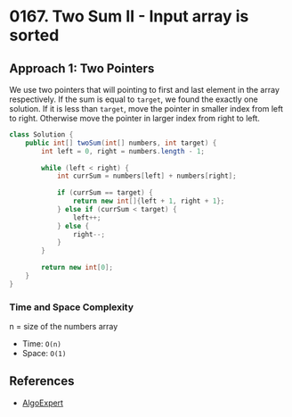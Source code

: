 # 0167. Two Sum II - Input array is sorted

## Approach 1: Two Pointers
We use two pointers that will pointing to first and last element in the array respectively. If the sum is equal to `target`, we found the exactly one solution. If it is less than `target`, move the pointer in smaller index from left to right. Otherwise move the pointer in larger index from right to left.

```Java
class Solution {
    public int[] twoSum(int[] numbers, int target) {
        int left = 0, right = numbers.length - 1;
		
		while (left < right) {
			int currSum = numbers[left] + numbers[right];
			
			if (currSum == target) {
				return new int[]{left + 1, right + 1};
			} else if (currSum < target) {
				left++;
			} else {
				right--;
			}
		}
		
        return new int[0];
    }
}
```

### Time and Space Complexity

n = size of the numbers array
- Time: `O(n)`
- Space: `O(1)`

## References
- [AlgoExpert](https://www.algoexpert.io/questions/Two%20Number%20Sum)
